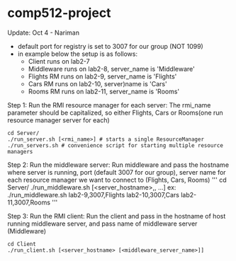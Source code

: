 # comp512-project

Update: Oct 4 - Nariman
- default port for registry is set to 3007 for our group (NOT 1099)
- in example below the setup is as follows: 
	- Client runs on lab2-7
	- Middleware runs on lab2-8, server_name is 'Middleware'
	- Flights RM runs on lab2-9, server_name is 'Flights'
	- Cars RM runs on lab2-10, server)name is 'Cars'
	- Rooms RM runs on lab2-11, server_name is 'Rooms'

Step 1: Run the RMI resource manager for each server: The rmi_name parameter should be capitalized, so either Flights, Cars or Rooms(one run resource manager server for each) 

```
cd Server/
./run_server.sh [<rmi_name>] # starts a single ResourceManager
./run_servers.sh # convenience script for starting multiple resource managers
```

Step 2: Run the middleware server: Run middleware and pass the hostname where server is running, port (default 3007 for our group), server name for each resource manager we want to connect to (Flights, Cars, Rooms)
'''
cd Server/
./run_middleware.sh [<server_hostname>,<port>,<server name> ...]
ex: ./run_middleware.sh lab2-9,3007,Flights lab2-10,3007,Cars lab2-11,3007,Rooms
'''

Step 3: Run the RMI client: Run the client and pass in the hostname of host running middleware server, and pass name of middleware server (Middleware)

```
cd Client
./run_client.sh [<server_hostname> [<middleware_server_name>]]
```
